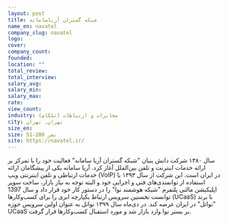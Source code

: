```yaml
---
layout: post
title: شبکه گستران آریاسامانه
name_en: navatel
company_slug: navatel
logo: 
cover: 
company_count:
founded:
location: ""
total_review: 
total_interview: 
salary_avg: 
salary_min: 
salary_max: 
rate: 
view_count: 
industry: مخابرات و ارتباطات (تلکام)
city: تهران, تهران
size_en: 
size: 51-200 نفر
site: https://navatel.ir/
---
```


سال ۱۳۸۰ شرکت دانش بنیان "شبکه گستران آریا سامانه" فعالیت خود را با تمرکز بر ارائه‌ خدمات اینترنت و تلفن بین‌الملل آغاز کرد. آریا سامانه یکی از پیشگامان ارائه‌ خدمات ارتباطی و تلفن اینترنتی ویپ (VoIP) در ایران است. این شرکت از سال ۱۳۹۳ با استفاده از توانمندی‌های فنی و اجرایی خود و البته توجه به نیاز بازار، ساخت سوپر اپلیکیشن مالتی پلتفرم "شبکه هوشمند نوا" را در دستور کار خود قرار داد و سال 1397 توانست نخستین سرویس ارتباط یکپارچه ابری را برای کسب‌و‌کارها (UCaaS) با برند "نواتل" در ایران عرضه کند. در دی‌ماه سال ۱۳۹۹ نواتل به عنوان اولین سرویس حوزه UCaaS بر بستر نوا وارد بازار شد و مورد استقبال کسب‌وکارها قرار گرفت.
